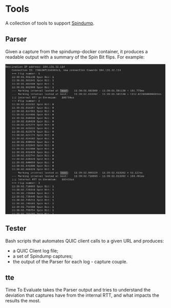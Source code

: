 # Tools

A collection of tools to support [Spindump](https://github.com/EricssonResearch/spindump).

## Parser

Given a capture from the spindump-docker container, it produces a readable output with a summary of the Spin Bit flips. For example:

<img src="./img/parser.png" width=500>

## Tester

Bash scripts that automates QUIC client calls to a given URL and produces:
* a QUIC Client log file;
* a set of Spindump captures;
* the output of the Parser for each log - capture couple.

## tte

Time To Evaluate takes the Parser output and tries to understand the deviation that captures have from the internal RTT, and what impacts the results the most.
